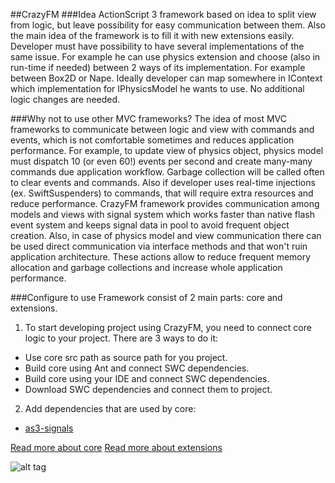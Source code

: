 ##CrazyFM
###Idea
ActionScript 3 framework based on idea to split view from logic, but leave possibility for easy communication between them.
Also the main idea of the framework is to fill it with new extensions easily.
Developer must have possibility to have several implementations of the same issue.
For example he can use physics extension and choose (also in run-time if needed) between 2 ways of its implementation.
For example between Box2D or Nape. Ideally developer can map somewhere in IContext which implementation for IPhysicsModel he wants to use.
No additional logic changes are needed.

###Why not to use other MVC frameworks?
The idea of most MVC frameworks to communicate between logic and view with commands and events, which is not comfortable sometimes and
reduces application performance.
For example, to update view of physics object, physics model must dispatch 10 (or even 60!) events per second and create many-many
commands due application workflow. Garbage collection will be called often to clear events and commands. Also if developer uses real-time
 injections (ex. SwiftSuspenders) to commands, that will require extra resources and reduce performance.
 CrazyFM framework provides communication among models and views with signal system which works faster than native flash event system and
  keeps signal data in pool to avoid frequent object creation. Also, in case of physics model and view communication there can be used
  direct communication via interface methods and that won't ruin application architecture. These actions allow to reduce frequent memory
  allocation and garbage collections and increase whole application performance.

###Configure to use
Framework consist of 2 main parts: core and extensions.
1. To start developing project using CrazyFM, you need to connect core logic to your project.
There are 3 ways to do it:
 * Use core src path as source path for you project.
 * Build core using Ant and connect SWC dependencies.
 * Build core using your IDE and connect SWC dependencies.
 * Download SWC dependencies and connect them to project.

2. Add dependencies that are used by core:
 * [as3-signals](https://github.com/robertpenner/as3-signals)

[Read more about core](core)
[Read more about extensions](extensions)

![alt tag](https://github.com/CrazyFlasher/crazyfm/blob/gh-pages/assets/core-m.jpg?raw=true)
